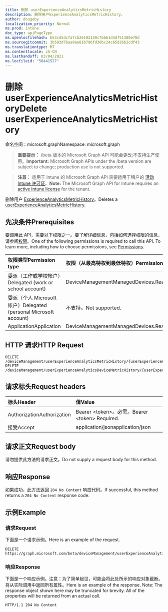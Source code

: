 ```yaml
---
title: 删除 userExperienceAnalyticsMetricHistory
description: 删除用户ExperienceAnalyticsMetricHistory。
author: dougeby
localization_priority: Normal
ms.prod: intune
doc_type: apiPageType
ms.openlocfilehash: b53cd5dcfa7cb26102149c7bb61d4df51380e78d
ms.sourcegitcommit: 3b583d7baa9ae81b796fd30bc24c65d26b2cdf43
ms.translationtype: MT
ms.contentlocale: zh-CN
ms.lasthandoff: 03/04/2021
ms.locfileid: "50441527"
---
```

# <a name="delete-userexperienceanalyticsmetrichistory"></a><span data-ttu-id="b44f7-103">删除 userExperienceAnalyticsMetricHistory</span><span class="sxs-lookup"><span data-stu-id="b44f7-103">Delete userExperienceAnalyticsMetricHistory</span></span>

<span data-ttu-id="b44f7-104">命名空间：microsoft.graph</span><span class="sxs-lookup"><span data-stu-id="b44f7-104">Namespace: microsoft.graph</span></span>

> <span data-ttu-id="b44f7-105">**重要提示：** /beta 版本的 Microsoft Graph API 可能会更改;不支持生产使用。</span><span class="sxs-lookup"><span data-stu-id="b44f7-105">**Important:** Microsoft Graph APIs under the /beta version are subject to change; production use is not supported.</span></span>

> <span data-ttu-id="b44f7-106">**注意：** 适用于 Intune 的 Microsoft Graph API 需要适用于租户的 [活动 Intune 许可证](https://go.microsoft.com/fwlink/?linkid=839381)。</span><span class="sxs-lookup"><span data-stu-id="b44f7-106">**Note:** The Microsoft Graph API for Intune requires an [active Intune license](https://go.microsoft.com/fwlink/?linkid=839381) for the tenant.</span></span>

<span data-ttu-id="b44f7-107">删除用户 [ExperienceAnalyticsMetricHistory](../resources/intune-devices-userexperienceanalyticsmetrichistory.md)。</span><span class="sxs-lookup"><span data-stu-id="b44f7-107">Deletes a [userExperienceAnalyticsMetricHistory](../resources/intune-devices-userexperienceanalyticsmetrichistory.md).</span></span>

## <a name="prerequisites"></a><span data-ttu-id="b44f7-108">先决条件</span><span class="sxs-lookup"><span data-stu-id="b44f7-108">Prerequisites</span></span>
<span data-ttu-id="b44f7-p101">要调用此 API，需要以下权限之一。要了解详细信息，包括如何选择权限的信息，请参阅[权限](/graph/permissions-reference)。</span><span class="sxs-lookup"><span data-stu-id="b44f7-p101">One of the following permissions is required to call this API. To learn more, including how to choose permissions, see [Permissions](/graph/permissions-reference).</span></span>

|<span data-ttu-id="b44f7-111">权限类型</span><span class="sxs-lookup"><span data-stu-id="b44f7-111">Permission type</span></span>|<span data-ttu-id="b44f7-112">权限（从最高特权到最低特权）</span><span class="sxs-lookup"><span data-stu-id="b44f7-112">Permissions (from most to least privileged)</span></span>|
|:---|:---|
|<span data-ttu-id="b44f7-113">委派（工作或学校帐户）</span><span class="sxs-lookup"><span data-stu-id="b44f7-113">Delegated (work or school account)</span></span>|<span data-ttu-id="b44f7-114">DeviceManagementManagedDevices.ReadWrite.All</span><span class="sxs-lookup"><span data-stu-id="b44f7-114">DeviceManagementManagedDevices.ReadWrite.All</span></span>|
|<span data-ttu-id="b44f7-115">委派（个人 Microsoft 帐户）</span><span class="sxs-lookup"><span data-stu-id="b44f7-115">Delegated (personal Microsoft account)</span></span>|<span data-ttu-id="b44f7-116">不支持。</span><span class="sxs-lookup"><span data-stu-id="b44f7-116">Not supported.</span></span>|
|<span data-ttu-id="b44f7-117">Application</span><span class="sxs-lookup"><span data-stu-id="b44f7-117">Application</span></span>|<span data-ttu-id="b44f7-118">DeviceManagementManagedDevices.ReadWrite.All</span><span class="sxs-lookup"><span data-stu-id="b44f7-118">DeviceManagementManagedDevices.ReadWrite.All</span></span>|

## <a name="http-request"></a><span data-ttu-id="b44f7-119">HTTP 请求</span><span class="sxs-lookup"><span data-stu-id="b44f7-119">HTTP Request</span></span>
<!-- {
  "blockType": "ignored"
}
-->
``` http
DELETE /deviceManagement/userExperienceAnalyticsMetricHistory/{userExperienceAnalyticsMetricHistoryId}
DELETE /deviceManagement/userExperienceAnalyticsDeviceMetricHistory/{userExperienceAnalyticsMetricHistoryId}
```

## <a name="request-headers"></a><span data-ttu-id="b44f7-120">请求标头</span><span class="sxs-lookup"><span data-stu-id="b44f7-120">Request headers</span></span>
|<span data-ttu-id="b44f7-121">标头</span><span class="sxs-lookup"><span data-stu-id="b44f7-121">Header</span></span>|<span data-ttu-id="b44f7-122">值</span><span class="sxs-lookup"><span data-stu-id="b44f7-122">Value</span></span>|
|:---|:---|
|<span data-ttu-id="b44f7-123">Authorization</span><span class="sxs-lookup"><span data-stu-id="b44f7-123">Authorization</span></span>|<span data-ttu-id="b44f7-124">Bearer &lt;token&gt;。必需。</span><span class="sxs-lookup"><span data-stu-id="b44f7-124">Bearer &lt;token&gt; Required.</span></span>|
|<span data-ttu-id="b44f7-125">接受</span><span class="sxs-lookup"><span data-stu-id="b44f7-125">Accept</span></span>|<span data-ttu-id="b44f7-126">application/json</span><span class="sxs-lookup"><span data-stu-id="b44f7-126">application/json</span></span>|

## <a name="request-body"></a><span data-ttu-id="b44f7-127">请求正文</span><span class="sxs-lookup"><span data-stu-id="b44f7-127">Request body</span></span>
<span data-ttu-id="b44f7-128">请勿提供此方法的请求正文。</span><span class="sxs-lookup"><span data-stu-id="b44f7-128">Do not supply a request body for this method.</span></span>

## <a name="response"></a><span data-ttu-id="b44f7-129">响应</span><span class="sxs-lookup"><span data-stu-id="b44f7-129">Response</span></span>
<span data-ttu-id="b44f7-130">如果成功，此方法返回 `204 No Content` 响应代码。</span><span class="sxs-lookup"><span data-stu-id="b44f7-130">If successful, this method returns a `204 No Content` response code.</span></span>

## <a name="example"></a><span data-ttu-id="b44f7-131">示例</span><span class="sxs-lookup"><span data-stu-id="b44f7-131">Example</span></span>

### <a name="request"></a><span data-ttu-id="b44f7-132">请求</span><span class="sxs-lookup"><span data-stu-id="b44f7-132">Request</span></span>
<span data-ttu-id="b44f7-133">下面是一个请求示例。</span><span class="sxs-lookup"><span data-stu-id="b44f7-133">Here is an example of the request.</span></span>
``` http
DELETE https://graph.microsoft.com/beta/deviceManagement/userExperienceAnalyticsMetricHistory/{userExperienceAnalyticsMetricHistoryId}
```

### <a name="response"></a><span data-ttu-id="b44f7-134">响应</span><span class="sxs-lookup"><span data-stu-id="b44f7-134">Response</span></span>
<span data-ttu-id="b44f7-p102">下面是一个响应示例。注意：为了简单起见，可能会将此处所示的响应对象截断。将从实际调用中返回所有属性。</span><span class="sxs-lookup"><span data-stu-id="b44f7-p102">Here is an example of the response. Note: The response object shown here may be truncated for brevity. All of the properties will be returned from an actual call.</span></span>
``` http
HTTP/1.1 204 No Content
```




